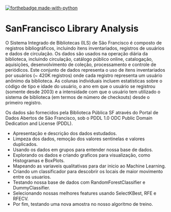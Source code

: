 [![forthebadge made-with-python](http://ForTheBadge.com/images/badges/made-with-python.svg)](https://www.python.org/)
# SanFrancisco Library Analysis

O Sistema Integrado de Bibliotecas (ILS) de São Francisco é composto de registros bibliográficos, incluindo itens inventariados, registros de usuários e dados de circulação. Os dados são usados ​​na operação diária da biblioteca, incluindo circulação, catálogo público online, catalogação, aquisições, desenvolvimento de coleção, processamento e controle de periódicos. Este conjunto de dados representa o uso de itens inventariados por usuários (~ 420K registros) onde cada registro representa um usuário anônimo da biblioteca. As colunas individuais incluem estatísticas sobre o código de tipo e idade do usuário, o ano em que o usuário se registrou (somente desde 2003) e a intensidade com que o usuário tem utilizado o sistema de biblioteca (em termos de número de checkouts) desde o primeiro registro.

Os dados são fornecidos pela Biblioteca Pública SF através do Portal de Dados Abertos de São Francisco, sob o PDDL 1.0 ODC Public Domain Dedication and License (PDDL).

* Apresentação e descrição dos dados estudados.
* Limpeza dos dados, remoção dos valores sentinelas e valores duplicados.
* Usando os dados em grupos para entender nossa base de dados.
* Explorando os dados e criando graficos para visualização, como Histogramas e BoxPlots.
* Mapeando as variaveis qualitativas para dar inicio ao Machine Learning.
* Criando um classificador para descobrir os locais de maior movimento entre os usuarios.
* Testando nossa base de dados com RandomForestClassifier e DummyClassifier.
* Selecionando nossas melhores features usando SelectKBest, RFE e RFECV.
* Por fim, testando uma nova amostra no nosso algoritmo de treino. 

